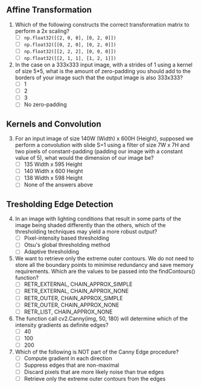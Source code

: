 ## Affine Transformation

1. Which of the following constructs the correct transformation matrix to perform a 2x scaling? 
    - [ ] `np.float32([[2, 0, 0], [0, 2, 0]])`
    - [ ] `np.float32([[0, 2, 0], [0, 2, 0]])`
    - [ ] `np.float32([[2, 2, 2], [0, 0, 0]])`
    - [ ] `np.float32([[2, 1, 1], [1, 2, 1]])`

2. In the case on a 333x333 input image, with a strides of 1 using a kernel of size 5*5, what is the amount of zero-padding you should add to the borders of your image such that the output image is also 333x333?
    - [ ] 1
    - [ ] 2
    - [ ] 3
    - [ ] No zero-padding

## Kernels and Convolution

3. For an input image of size 140W (Width) x 600H (Height), supposed we perform a convolution with slide S=1 using a filter of size 7W x 7H and two pixels of constant-padding (padding our image with a constant value of 5), what would the dimension of our image be?
    - [ ] 135 Width x 595 Height
    - [ ] 140 Width x 600 Height
    - [ ] 138 Width x 598 Height
    - [ ] None of the answers above 

## Tresholding Edge Detection
4. In an image with lighting conditions that result in some parts of the image being shaded differently than the others, which of the thresholding techniques may yield a more robust output?
    - [ ] Pixel-intensity based thresholding
    - [ ] Otsu's global thresholding method
    - [ ] Adaptive thresholding

5. We want to retrieve only the extreme outer contours. We do not need to store all the boundary points to minimise redundancy and save memory requirements. Which are the values to be passed into the findContours() function?
    - [ ] RETR_EXTERNAL, CHAIN_APPROX_SIMPLE
    - [ ] RETR_EXTERNAL, CHAIN_APPROX_NONE
    - [ ] RETR_OUTER, CHAIN_APPROX_SIMPLE
    - [ ] RETR_OUTER, CHAIN_APPROX_NONE
    - [ ] RETR_LIST, CHAIN_APPROX_NONE

6. The function call cv2.Canny(img, 50, 180) will determine which of the intensity gradients as definite edges?
    - [ ] 40
    - [ ] 100
    - [ ] 200

7. Which of the following is NOT part of the Canny Edge procedure?
    - [ ] Compute gradient in each direction
    - [ ] Suppress edges that are non-maximal
    - [ ] Discard pixels that are more likely noise than true edges
    - [ ] Retrieve only the extreme outer contours from the edges